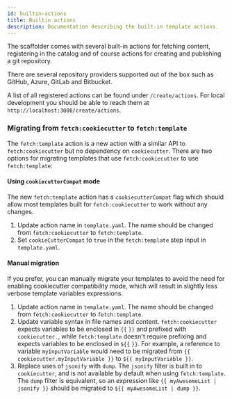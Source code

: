 ```yaml
---
id: builtin-actions
title: Builtin actions
description: Documentation describing the built-in template actions.
---
```


The scaffolder comes with several built-in actions for fetching content,
registering in the catalog and of course actions for creating and publishing a
git repository.

There are several repository providers supported out of the box such as GitHub,
Azure, GitLab and Bitbucket.

A list of all registered actions can be found under `/create/actions`. For local
development you should be able to reach them at
`http://localhost:3000/create/actions`.

### Migrating from `fetch:cookiecutter` to `fetch:template`

The `fetch:template` action is a new action with a similar API to
`fetch:cookiecutter` but no dependency on `cookiecutter`. There are two options
for migrating templates that use `fetch:cookiecutter` to use `fetch:template`:

#### Using `cookiecutterCompat` mode

The new `fetch:template` action has a `cookiecutterCompat` flag which should
allow most templates built for `fetch:cookiecutter` to work without any changes.

1. Update action name in `template.yaml`. The name should be changed from
   `fetch:cookiecutter` to `fetch:template`.
2. Set `cookieCutterCompat` to `true` in the `fetch:template` step input in
   `template.yaml`.

#### Manual migration

If you prefer, you can manually migrate your templates to avoid the need for
enabling cookiecutter compatibility mode, which will result in slightly less
verbose template variables expressions.

1. Update action name in `template.yaml`. The name should be changed from
   `fetch:cookiecutter` to `fetch:template`.
2. Update variable syntax in file names and content. `fetch:cookiecutter`
   expects variables to be enclosed in `{{` `}}` and prefixed with
   `cookiecutter.`, while `fetch:template` doesn't require prefixing and expects
   variables to be enclosed in `${{` `}}`. For example, a reference to variable
   `myInputVariable` would need to be migrated from
   `{{ cookiecutter.myInputVariable }}` to `${{ myInputVariable }}`.
3. Replace uses of `jsonify` with `dump`. The `jsonify` filter is built in to
   `cookiecutter`, and is not available by default when using `fetch:template`.
   The `dump` filter is equivalent, so an expression like
   `{{ myAwesomeList | jsonify }}` should be migrated to
   `${{ myAwesomeList | dump }}`.
